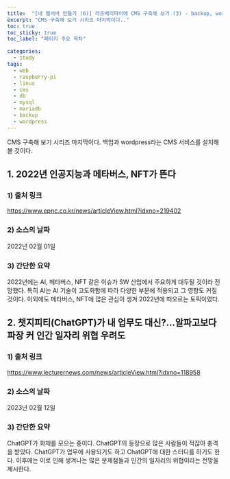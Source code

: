 ```yaml
---
title:  "[내 웹서버 만들기 (6)] 라즈베리파이에 CMS 구축해 보기 (3) - backup, wordpress"
excerpt: "CMS 구축해 보기 시리즈 마지막이다.."
toc: true
toc_sticky: true
toc_label: "페이지 주요 목차"

categories:
  - study
tags:
  - web
  - raspberry-pi
  - linux
  - cms
  - db
  - mysql
  - mariadb
  - backup
  - wordpress
---
```


CMS 구축해 보기 시리즈 마지막이다. 백업과 wordpress라는 CMS 서비스를 설치해볼 것이다.

## 1. 2022년 인공지능과 메타버스, NFT가 뜬다

### 1) 출처 링크
https://www.epnc.co.kr/news/articleView.html?idxno=219402

### 2) 소스의 날짜
2022년 02월 01일

### 3) 간단한 요약
2022년에는 AI, 메타버스, NFT 같은 이슈가 SW 산업에서 주요하게 대두될 것이라 전망했다. 특히 AI는 AI 기술이 고도화함에 따라 다양한 부문에 적용되고 그 영향도 커질 것이다. 이외에도 메타버스, NFT에 많은 관심이 생겨 2022년에 떠오르는 토픽이였다.

## 2. 챗지피티(ChatGPT)가 내 업무도 대신?...알파고보다 파장 커 인간 일자리 위협 우려도

### 1) 출처 링크
https://www.lecturernews.com/news/articleView.html?idxno=118958

### 2) 소스의 날짜
2023년 02월 12일

### 3) 간단한 요약
ChatGPT가 화제를 모으는 중이다. ChatGPT의 등장으로 많은 사람들이 적잖아 충격을 받았다. ChatGPT가 업무에 사용되기도 하고 ChatGPT에 대한 스터디를 하기도 한다. 이후에는 이로 인해 생겨나는 많은 문제점들과 인간의 일자리의 위협이라는 전망을 제시한다.
